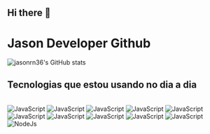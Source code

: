 ## Hi there 👋

# Jason Developer Github

![jasonrn36's GitHub stats](https://github-readme-stats.vercel.app/api?username=jasonrn36&show_icons=true&theme=codeSTACKr)

## Tecnologias que estou usando no dia a dia
<div style="display:inline-block"></br>
  <img src="https://img.shields.io/badge/HTML-239120?style=for-the-badge&logo=html5&logoColor=white"/ alt="JavaScript">
  <img src="https://img.shields.io/badge/CSS-239120?&style=for-the-badge&logo=css3&logoColor=white"/ alt="JavaScript">
  <img src="https://img.shields.io/badge/HTML5-E34F26?style=for-the-badge&logo=html5&logoColor=white"/ alt="JavaScript">
    <img src="https://img.shields.io/badge/CSS3-1572B6?style=for-the-badge&logo=css3&logoColor=white"/ alt="JavaScript">
    <img src="https://img.shields.io/badge/Sass-CC6699?style=for-the-badge&logo=sass&logoColor=white"/ alt="JavaScript">
    <img src="https://img.shields.io/badge/Bootstrap-563D7C?style=for-the-badge&logo=bootstrap&logoColor=white"/ alt="JavaScript">
    <img src="https://img.shields.io/badge/jQuery-0769AD?style=for-the-badge&logo=jquery&logoColor=white"/ alt="JavaScript">
    <img src="https://img.shields.io/badge/MySQL-00000F?style=for-the-badge&logo=mysql&logoColor=white"/ alt="JavaScript">
    <img src="https://img.shields.io/badge/SQLite-07405E?style=for-the-badge&logo=sqlite&logoColor=white"/ alt="JavaScript">
  <img src="https://img.shields.io/badge/JavaScript-F7DF1E?style=for-the-badge&logo=javascript&logoColor=black"/ alt="JavaScript">
    <img src="https://img.shields.io/badge/Node.js-43853D?style=for-the-badge&logo=node.js&logoColor=white"/ alt="NodeJs">
</div>

